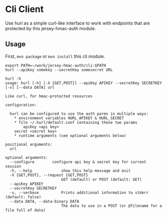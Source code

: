 Cli Client
==========

Use hurl as a simple curl-like interface to work with endpoints that are protected by this jersey-hmac-auth module.

Usage
-----

First, `mvn package` or `mvn install` this cli module.

```
export PATH=~/work/jersey-hmac-auth/cli:$PATH
hurl --apiKey somekey --secretKey somesecret URL
```


```
hurl -h
usage: hurl [-h] [-X {GET,POST}] --apiKey APIKEY --secretKey SECRETKEY [-v] [--data DATA] url

Like curl, for hmac-protected resources

configuration:

  hurl can be configured to use the auth parms in multiple ways:	
    * environment variables HURL_APIKEY & HURL_SECRET 
    * file ~/.hurl/default.conf containing these two params
        apiKey <api key>
  	secret <secret key>
    * runtime arguments (see optional arguments below)

positional arguments:
  url

optional arguments:
  --configure		 configure api key & secret key for current session
  -h, --help             show this help message and exit
  -X {GET,POST}, --request {GET,POST}
                         GET (default) or POST (default: GET)
  --apiKey APIKEY
  --secretKey SECRETKEY
  -v, --verbose          Prints additional information to stderr (default: false)
  --data DATA, --data-binary DATA
                         The data to use in a POST (or @filename for a file full of data)
```
